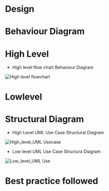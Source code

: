 # Design
# Behaviour Diagram
# High Level
- High level flow chart Behaviour Diagram

![High level flowchart](https://user-images.githubusercontent.com/55775183/153703669-351a1628-9fa3-4966-a587-9d914f083f7f.png)

# Lowlevel


# Structural Diagram

- High Level UML Use Case Structural Diagram


![High_level_UML Usecase](https://user-images.githubusercontent.com/55775183/153703811-210e2976-5c62-48e1-bffb-b2ff057552ef.png)


- Low level UML Use Case Structura Diagram



 ![Low_level_UML Use](https://user-images.githubusercontent.com/55775183/153703834-f4a1fdf7-622d-4ebb-a377-1c0c28ca3345.png)
 
 # Best practice followed
 


